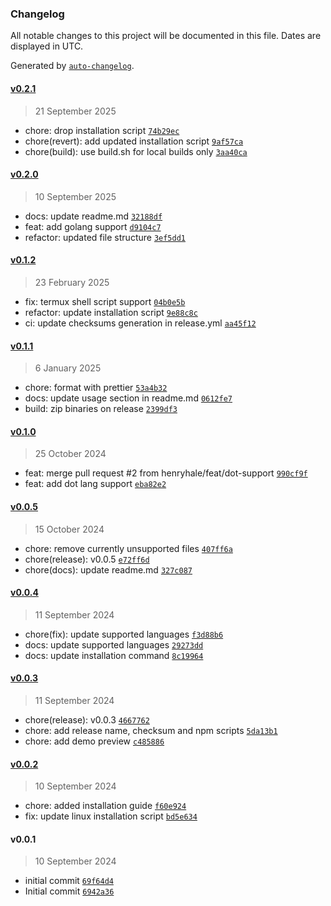 ### Changelog

All notable changes to this project will be documented in this file. Dates are displayed in UTC.

Generated by [`auto-changelog`](https://github.com/CookPete/auto-changelog).

#### [v0.2.1](https://github.com/henryhale/depgraph/compare/v0.2.0...v0.2.1)

> 21 September 2025

- chore: drop installation script [`74b29ec`](https://github.com/henryhale/depgraph/commit/74b29ec22aacca5a45c56c67c05c52c0d93cd70e)
- chore(revert): add updated installation script [`9af57ca`](https://github.com/henryhale/depgraph/commit/9af57ca1363457db747db02025fca9b1ecc7a9c3)
- chore(build): use build.sh for local builds only [`3aa40ca`](https://github.com/henryhale/depgraph/commit/3aa40ca981736ebcf2a0e18c42624680365434a9)

#### [v0.2.0](https://github.com/henryhale/depgraph/compare/v0.1.2...v0.2.0)

> 10 September 2025

- docs: update readme.md [`32188df`](https://github.com/henryhale/depgraph/commit/32188dfb85f122c6e7a68acb201c2c7f42c1b5d8)
- feat: add golang support [`d9104c7`](https://github.com/henryhale/depgraph/commit/d9104c720a7f79a8c7311038d6fe768cd6409cca)
- refactor: updated file structure [`3ef5dd1`](https://github.com/henryhale/depgraph/commit/3ef5dd14355d2d4ac5e8861ff95c7e3ac66d5445)

#### [v0.1.2](https://github.com/henryhale/depgraph/compare/v0.1.1...v0.1.2)

> 23 February 2025

- fix: termux shell script support [`04b0e5b`](https://github.com/henryhale/depgraph/commit/04b0e5bd8cfc0c4c8eb4261ec9d9f264beee8004)
- refactor:  update installation script [`9e88c8c`](https://github.com/henryhale/depgraph/commit/9e88c8c8813de3edbe25519abe77d41244d48eea)
- ci: update checksums generation in release.yml [`aa45f12`](https://github.com/henryhale/depgraph/commit/aa45f12666353227cde2822589e9f091aa0dd9c7)

#### [v0.1.1](https://github.com/henryhale/depgraph/compare/v0.1.0...v0.1.1)

> 6 January 2025

- chore: format with prettier [`53a4b32`](https://github.com/henryhale/depgraph/commit/53a4b324c3b0ee183b867b62704dc2f32c95f8af)
- docs: update usage section in readme.md [`0612fe7`](https://github.com/henryhale/depgraph/commit/0612fe71793a42e1bdcfa2d04f79f326479a9d6c)
- build: zip binaries on release [`2399df3`](https://github.com/henryhale/depgraph/commit/2399df3c20e390a81d2bf5ec001e6411c5a2d581)

#### [v0.1.0](https://github.com/henryhale/depgraph/compare/v0.0.5...v0.1.0)

> 25 October 2024

- feat: merge pull request #2 from henryhale/feat/dot-support [`990cf9f`](https://github.com/henryhale/depgraph/commit/990cf9fdbbc8dad53aed300951c71c7d8200392e)
- feat: add dot lang support [`eba82e2`](https://github.com/henryhale/depgraph/commit/eba82e2d9487294297ceb5becc3d3a4136b5b7d5)

#### [v0.0.5](https://github.com/henryhale/depgraph/compare/v0.0.4...v0.0.5)

> 15 October 2024

- chore: remove currently unsupported files [`407ff6a`](https://github.com/henryhale/depgraph/commit/407ff6ab38b04046fae7688d987034ebae8a3e82)
- chore(release): v0.0.5 [`e72ff6d`](https://github.com/henryhale/depgraph/commit/e72ff6d5064216c66cbeadfd9f2fb61e0d80d2c8)
- chore(docs): update readme.md [`327c087`](https://github.com/henryhale/depgraph/commit/327c0873a2587c9eabcd8bf6b042f9d0d11a299c)

#### [v0.0.4](https://github.com/henryhale/depgraph/compare/v0.0.3...v0.0.4)

> 11 September 2024

- chore(fix): update supported languages [`f3d88b6`](https://github.com/henryhale/depgraph/commit/f3d88b69794e201972e975b674e8a60ed249dcf9)
- docs: update supported languages [`29273dd`](https://github.com/henryhale/depgraph/commit/29273ddea520fe42eadc163745afec3e9959a384)
- docs: update installation command [`8c19964`](https://github.com/henryhale/depgraph/commit/8c199645aec595ab342ab546a52f832095290820)

#### [v0.0.3](https://github.com/henryhale/depgraph/compare/v0.0.2...v0.0.3)

> 11 September 2024

- chore(release): v0.0.3 [`4667762`](https://github.com/henryhale/depgraph/commit/4667762b06ba1f604d5a7fc87b254f7607cab1cd)
- chore: add release name, checksum and npm scripts [`5da13b1`](https://github.com/henryhale/depgraph/commit/5da13b1d62ab526beb754143f05cf1fecd1fd3d5)
- chore: add demo preview [`c485886`](https://github.com/henryhale/depgraph/commit/c4858869d0cb3daa5e45752a4e98c0a87306eebd)

#### [v0.0.2](https://github.com/henryhale/depgraph/compare/v0.0.1...v0.0.2)

> 10 September 2024

- chore: added installation guide [`f60e924`](https://github.com/henryhale/depgraph/commit/f60e92408090e9eef5ba8135393eef0ca8325037)
- fix: update linux installation script [`bd5e634`](https://github.com/henryhale/depgraph/commit/bd5e634a50b078c32b1cf686f3f91498161d05f8)

#### v0.0.1

> 10 September 2024

- initial commit [`69f64d4`](https://github.com/henryhale/depgraph/commit/69f64d4642a62a4cd096ef16b401fb1559935845)
- Initial commit [`6942a36`](https://github.com/henryhale/depgraph/commit/6942a3645d4a3749c295e924ce6dfd5e2db0cf39)
